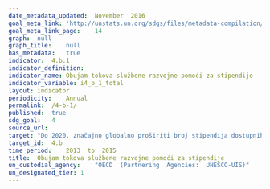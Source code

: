 ```yaml
---	
date_metadata_updated:	November  2016
goal_meta_link:	'http://unstats.un.org/sdgs/files/metadata-compilation/Metadata-Goal-4.pdf'
goal_meta_link_page:	14
graph:	null
graph_title:	null 
has_metadata:	true
indicator:	4.b.1
indicator_definition:	
indicator_name:	Obujam tokova službene razvojne pomoći za stipendije
indicator_variable:	i4_b_1_total
layout:	indicator
periodicity:	Annual
permalink:	/4-b-1/
published:	true
sdg_goal:	4
source_url:	
target:	"Do 2020. značajno globalno proširiti broj stipendija dostupnih zemljama u razvoju, posebno najmanje razvijenim zemljama, malim otočnim državama u razvoju i afričkim zemljama, za upis u više škole, uključujući strukovnu izobrazbu i informacijske i komunikacijske tehnologije, tehničke, inženjerske i znanstvene programe u razvijenim zemljama i ostalim zemljama u razvoju"
target_id:	4.b
time_period:	2013  to  2015
title:	Obujam tokova službene razvojne pomoći za stipendije
un_custodial_agency:	"OECD  (Partnering  Agencies:  UNESCO-UIS)"
un_designated_tier:	1
---	
```

